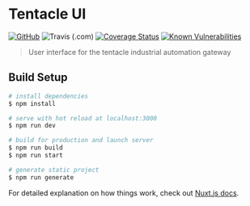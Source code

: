 # Tentacle UI

[![GitHub](https://img.shields.io/github/license/joyja/tentacle-ui)](https://github.com/joyja/tentacle-ui/blob/master/LICENSE)
![Travis (.com)](https://img.shields.io/travis/com/joyja/tentacle-ui)
[![Coverage Status](https://coveralls.io/repos/github/joyja/tentacle-ui/badge.svg?branch=master&kill-cache=1)](https://coveralls.io/github/joyja/tentacle-ui?branch=master)
[![Known Vulnerabilities](https://snyk.io/test/github/joyja/tentacle-ui/badge.svg)](https://snyk.io/test/github/joyja/tentacle-ui)

> User interface for the tentacle industrial automation gateway

## Build Setup

``` bash
# install dependencies
$ npm install

# serve with hot reload at localhost:3000
$ npm run dev

# build for production and launch server
$ npm run build
$ npm run start

# generate static project
$ npm run generate
```

For detailed explanation on how things work, check out [Nuxt.js docs](https://nuxtjs.org).
